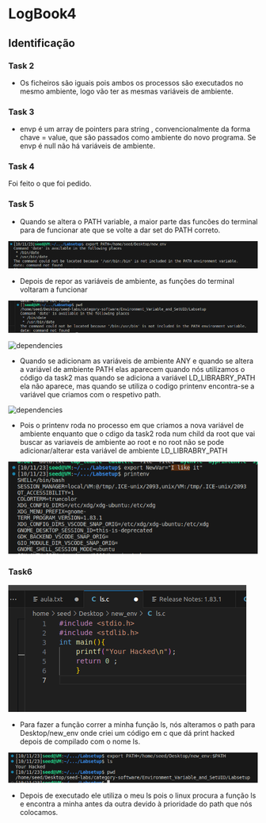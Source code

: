 # LogBook4

## Identificação

### Task 2

- Os ficheiros são iguais pois ambos os processos são executados no mesmo ambiente, logo vão ter as mesmas variáveis de ambiente.

### Task 3

- envp é um array de pointers para string , convencionalmente da forma chave = value, que são passados como ambiente do novo programa. Se envp é null não há variáveis de ambiente.

### Task 4

 Foi feito o que foi pedido.

### Task 5 

-  Quando se altera o PATH variable, a maior parte das funcões do terminal para de funcionar ate que se volte a dar set do PATH correto.

![dependencies](/Images/print1.png)


- Depois de repor as variáveis de ambiente, as funções do terminal 
voltaram a funcionar


![dependencies](/Images/print2.png)

![dependencies](/Images/Captura_de_ecrã_2023-10-11_232522.png)

-   Quando se adicionam as variáveis de ambiente ANY e quando se altera a variável de ambiente PATH elas aparecem quando nós utilizamos o código da task2 mas quando se adiciona a variável LD_LIBRABRY_PATH ela não aparece, mas quando se utiliza o codigo printenv encontra-se a variável que criamos com o respetivo path. 


![dependencies](/Images/Captura_de_ecrã_2023-10-11_232303.png)

- Pois o printenv roda no processo em que criamos a nova variável de ambiente enquanto que o cdigo da task2 roda num child da root que vai buscar as variaveis de ambiente ao root e no root não se pode adicionar/alterar esta variável de ambiente LD_LIBRABRY_PATH

![dependencies](/Images/print3.png)


### Task6

![dependencies](/Images/print4.png)

- Para fazer a função correr a minha função ls, nós alteramos o path para Desktop/new_env onde criei um código em c que dá print hacked depois de compilado com o nome ls.

![dependencies](/Images/print5.png)

- Depois de executado ele utiliza o meu ls pois o linux procura a função ls e encontra a minha antes da outra devido à prioridade do path que nós colocamos.



